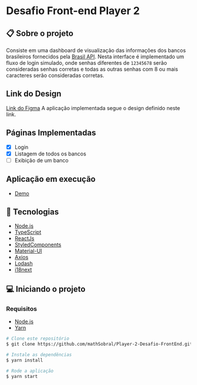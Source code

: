 # Desafio Front-end Player 2

## 📋 Sobre o projeto

Consiste em uma dashboard de visualização das informações dos bancos brasileiros fornecidos pela [Brasil API](https://brasilapi.com.br/docs#tag/BANKS).
Nesta interface é implementado um fluxo de login simulado, onde senhas diferentes de `12345678` serão consideradas senhas corretas e todas as outras senhas com 8 ou mais caracteres serão consideradas corretas.

## Link do Design

[Link do Figma](https://www.figma.com/file/QXa5TNz53mCgHjcjx268E7/Untitled?node-id=0%3A1)
A aplicação implementada segue o design definido neste link.

## Páginas Implementadas

- [x] Login
- [x] Listagem de todos os bancos
- [ ] Exibição de um banco

## Aplicação em execução

- [Demo](https://player-2-desafio-front-end.vercel.app/)

## 🚀 Tecnologias

- [Node.js](https://nodejs.org/en/)
- [TypeScript](https://www.typescriptlang.org/)
- [ReactJs](https://reactjs.org/)
- [StyledComponents](https://styled-components.com/)
- [Material-UI](https://material-ui.com/pt/)
- [Axios](https://github.com/axios/axios)
- [Lodash](https://lodash.com/docs/4.17.15)
- [i18next](https://www.i18next.com/)

## 💻 Iniciando o projeto

### Requisitos

- [Node.js](https://nodejs.org/en/)
- [Yarn](https://classic.yarnpkg.com/)

```bash
# Clone este repositório
$ git clone https://github.com/mathSobral/Player-2-Desafio-FrontEnd.git

# Instale as dependências
$ yarn install

# Rode a aplicação
$ yarn start

```
